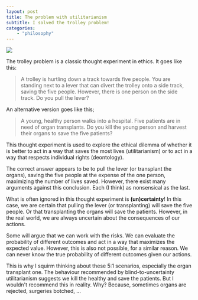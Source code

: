 ```yaml
---
layout: post
title: The problem with utilitarianism
subtitle: I solved the trolley problem!
categories:
    - "philosophy"
---
```


![]({{site.baseurl}}/assets/trolley-problem.png)

The trolley problem is a classic thought experiment in ethics. It goes like this:

> A trolley is hurtling down a track towards five people. You are standing next to a lever that can divert the trolley onto a side track, saving the five people. However, there is one person on the side track. Do you pull the lever?

An alternative version goes like this;

> A young, healthy person walks into a hospital. Five patients are in need of organ transplants. Do you kill the young person and harvest their organs to save the five patients?

This thought experiment is used to explore the ethical dilemma of whether it is better to act in a way that saves the most lives (utilitarianism) or to act in a way that respects individual rights (deontology).

The correct answer appears to be to pull the lever (or transplant the organs), saving the five people at the expense of the one person, maximizing the number of lives saved.
However, there exist many arguments against this conclusion. Each (I think) as nonsensical as the last.

What is often ignored in this thought experiment is __(un)certainty__! In this case, we are certain that pulling the lever (or transplanting) will save the five people. Or that transplanting the organs will save the patients. However, in the real world, we are always uncertain about the consequences of our actions.

Some will argue that we can work with the risks. We can evaluate the probability of different outcomes and act in a way that maximizes the expected value. However, this is also not possible, for a similar reason. We can never know the true probability of different outcomes given our actions.

<!-- maybe could not the arguments about QuALYs?
one young healthy person v 5 old sick people.
not worth it?
 -->

This is why I squirm thinking about these 5:1 scenarios, especially the organ transplant one. The behaviour recommended by blind-to-uncertainty utilitarianism suggests we kill the healthy and save the patients. But I wouldn't recommend this in reality. Why? Because, sometimes organs are rejected, surgeries botched, ... 

<!-- of course the 1 healthy one could walk out the hospital and be hit by a bus- destroying all their organs. -->

<!-- Consider the following scenario:

> A trolley is hurtling down a track towards five people. You are standing next to a lever that will probably divert (75%) the trolley onto a side track where one person is standing. But the train may derail and kill everyone (25%). Do you pull the lever?

Again, the correct answer appears to be to pull the lever, in expectation saving 3.75 people.
($0.75 \times 5 + 0.25 \times 0 = 3.75 $).
However, we have again assumed we can predict the future with certainty. Where did the 75% and 25% come from? How can we be sure that the trolley has a 75% chance of being diverted? -->